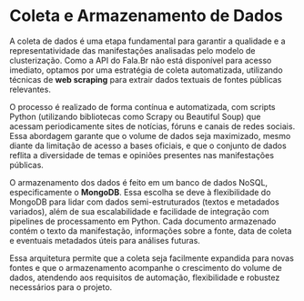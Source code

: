 # Coleta e Armazenamento de Dados

A coleta de dados é uma etapa fundamental para garantir a qualidade e a representatividade das manifestações analisadas pelo modelo de clusterização. Como a API do Fala.Br não está disponível para acesso imediato, optamos por uma estratégia de coleta automatizada, utilizando técnicas de **web scraping** para extrair dados textuais de fontes públicas relevantes.

O processo é realizado de forma contínua e automatizada, com scripts Python (utilizando bibliotecas como Scrapy ou Beautiful Soup) que acessam periodicamente sites de notícias, fóruns e canais de redes sociais. Essa abordagem garante que o volume de dados seja maximizado, mesmo diante da limitação de acesso a bases oficiais, e que o conjunto de dados reflita a diversidade de temas e opiniões presentes nas manifestações públicas.

O armazenamento dos dados é feito em um banco de dados NoSQL, especificamente o **MongoDB**. Essa escolha se deve à flexibilidade do MongoDB para lidar com dados semi-estruturados (textos e metadados variados), além de sua escalabilidade e facilidade de integração com pipelines de processamento em Python. Cada documento armazenado contém o texto da manifestação, informações sobre a fonte, data de coleta e eventuais metadados úteis para análises futuras.

Essa arquitetura permite que a coleta seja facilmente expandida para novas fontes e que o armazenamento acompanhe o crescimento do volume de dados, atendendo aos requisitos de automação, flexibilidade e robustez necessários para o projeto.
